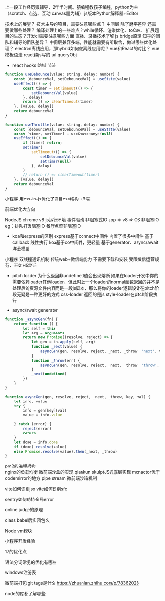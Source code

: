 上一段工作经历猿辅导，2年半时间。猿编程教孩子编程，python为主（scratch、点选、互动 canvas题为辅）
js版本Python解释器+Editor

技术上的展望？
技术主导的项目，需要注意哪些点？
中间层 除了磨平差异 还需要做哪些处理？
编译处理上的一些难点？while循环、渲染优化、toCsv、
扩展题目的生态？开发cli需要注意哪些方面
直播、录播技术了解
js bridge原理
知乎的团队和辅导的团队差异？
中间层兼容多端，性能就需要有所取舍，做过哪些优化处理？
electron离线应用，那hybrid如何做离线应用呢？
vue和React的对比？ vue 模板语法 react纯js写的
url queryObj




- react hooks 防抖 节流
```` js
function useDebounce(value: string, delay: number) {
    const [debounceVal, setDebounceVal] = useState(value)
    useEffect(() => {
        const timer = setTimeout(() => {
            setDebounceVal(value)
        }, delay)
        return () => clearTimeout(timer)
    }, [value, delay])
    return debounceVal
}

function useThrottle(value: string, delay: number) {
    const [debounceVal, setDebounceVal] = useState(value)
    const [timer, setTimer] = useState<any>(null)
    useEffect(() => {
        if (timer) return;
        setTimer(
            setTimeout(() => {
                setDebounceVal(value)
                setTimer(null)
            }, delay)
        )
        // return () => clearTimeout(timer)
    }, [value, delay])
    return debounceVal
}
````

小程序 用css-in-js优化了项目css结构（B端

前端优化大方向

NodeJS chrome v8 js运行环境 事件驱动 非阻塞式IO
app => v8 => OS
非阻塞IO eg：排队打饭阻塞IO 餐厅点菜非阻塞IO

- koa和express的区别
express基于connect中间件 内置了很多中间件 基于callback 线性执行
koa基于co中间件，更轻量 基于generator、async/await 洋葱模型

小程序 双线程通讯机制 传统web+微信端能力 不需要下载和安装  受限微信运营规范，不如H5灵活

- pitch loader
为什么返回非undefined值会出现熔断
如果在loader开发中你的需要依赖loader其他loader，但此时上一个loader的normal函数返回的并不是处理后的资源文件内容而是一段js脚本，那么将你的loader逻辑设计在pitch阶段无疑是一种更好的方式
css-loader 返回的是js style-loader在pitch阶段执行

- async/await generator
```` js
function _asyncGen(fn) {
    return function () {
        let self = this
        let arg = arguments
        return new Promise((resolve, reject) => {
            let gen = fn.apply(self, arg)
            function _next(value) {
                asyncGen(gen, resolve, reject, _next, _throw, 'next', value)
            }
            function _throw(err) {
                asyncGen(gen, resolve, reject, _next, _throw, 'throw', err)
            }
            _next(undefined)
        })
    }
}

function asyncGen(gen, resolve, reject, _next, _throw, key, val) {
    let info, value
    try {
        info = gen[key](val)
        value = info.value

    } catch (error) {
        reject(error)
        return
    }
    let done = info.done
    if (done) resolve(value)
    else Promise.resolve(value).then(_next, _throw)
}
````

pm2的进程架构   
nginx的负载均衡
微前端沙盒的实现 qiankun
skulptJS的底层实现
monactor优于codemirror的地方
pipe stream
微前端沙箱机制

vite如何识别jsx
vite如何识别sfc

sentry如何劫持全局error

online judge的原理

class babel后实闭包么

Node vm模块

小程序开发经验

17的优化点

语法分词常见的优化有哪些

windows注册表

微前端打包 git tags是什么 https://zhuanlan.zhihu.com/p/78362028

node的库都了解哪些

